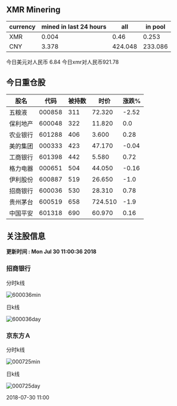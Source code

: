 ## XMR Minering

|currency|mined in last 24 hours|all|in pool|
|---|---|---|---|
|XMR|0.004|0.46|0.253|
|CNY|3.378|424.048|233.086|

今日美元对人民币 6.84	今日xmr对人民币921.78


## 今日重仓股 

|股名|代码|被持数|时价|涨跌%|
|---|---|---|---|---|
|五粮液|000858|311|72.320|-2.52|
|保利地产|600048|322|11.820|0.0|
|农业银行|601288|406|3.600|0.28|
|美的集团|000333|423|47.170|-0.04|
|工商银行|601398|442|5.580|0.72|
|格力电器|000651|504|44.050|-0.16|
|伊利股份|600887|519|26.650|-1.0|
|招商银行|600036|530|28.310|0.78|
|贵州茅台|600519|658|724.510|-1.9|
|中国平安|601318|690|60.970|0.16|

## 关注股信息
**更新时间 : Mon Jul 30 11:00:36 2018**
### 招商银行 
分时k线

![600036min](http://image.sinajs.cn/newchart/min/n/sh600036.gif)

日k线

![600036day](http://image.sinajs.cn/newchart/daily/n/sh600036.gif)

### 京东方Ａ 
分时k线

![000725min](http://image.sinajs.cn/newchart/min/n/sz000725.gif)

日k线

![000725day](http://image.sinajs.cn/newchart/daily/n/sz000725.gif)

2018-07-30 11:00